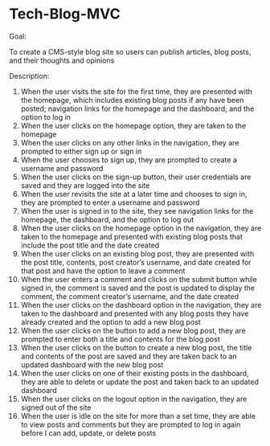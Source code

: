 # Tech-Blog-MVC

Goal:

To create a CMS-style blog site so users can publish articles, blog posts, and their thoughts and opinions

Description:

1) When the user visits the site for the first time, they are presented with the homepage, which includes existing blog posts if any have been posted; navigation links for the homepage and the dashboard; and the option to log in
2) When the user clicks on the homepage option, they are taken to the homepage
3) When the user clicks on any other links in the navigation, they are prompted to either sign up or sign in
4) When the user chooses to sign up, they are prompted to create a username and password
5) When the user clicks on the sign-up button, their user credentials are saved and they are logged into the site
6) When the user revisits the site at a later time and chooses to sign in, they are prompted to enter a username and password
7) When the user is signed in to the site, they see navigation links for the homepage, the dashboard, and the option to log out
8) When the user clicks on the homepage option in the navigation, they are taken to the homepage and presented with existing blog posts that include the post title and the date created
9) When the user clicks on an existing blog post, they are presented with the post title, contents, post creator’s username, and date created for that post and have the option to leave a comment
10) When the user enters a comment and clicks on the submit button while signed in, the comment is saved and the post is updated to display the comment, the comment creator’s username, and the date created
11) When the user clicks on the dashboard option in the navigation, they are taken to the dashboard and presented with any blog posts they have already created and the option to add a new blog post
12) When the user clicks on the button to add a new blog post, they are prompted to enter both a title and contents for the blog post
13) When the user clicks on the button to create a new blog post, the title and contents of the post are saved and they are taken back to an updated dashboard with the new blog post
14) When the user clicks on one of their existing posts in the dashboard, they are able to delete or update the post and taken back to an updated dashboard
15) When the user clicks on the logout option in the navigation, they are signed out of the site
16) When the user is idle on the site for more than a set time, they are able to view posts and comments but they are prompted to log in again before I can add, update, or delete posts
